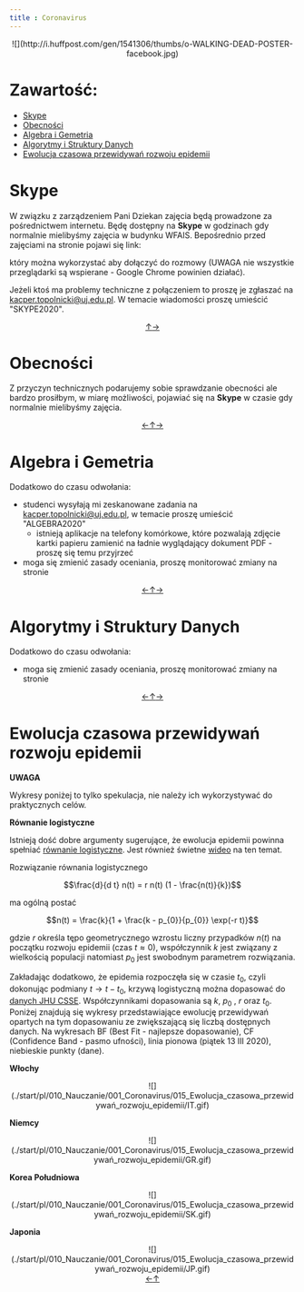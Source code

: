 ```yaml
---
title : Coronavirus
---
```


<center>
![](http://i.huffpost.com/gen/1541306/thumbs/o-WALKING-DEAD-POSTER-facebook.jpg)
</center>



# Zawartość:

* [Skype](#skype)
* [Obecności](#obecności)
* [Algebra i Gemetria](#algebra-i-gemetria)
* [Algorytmy i Struktury Danych](#algorytmy-i-struktury-danych)
* [Ewolucja czasowa przewidywań rozwoju epidemii](#ewolucja-czasowa-przewidywań-rozwoju-epidemii)



# Skype

W związku z zarządzeniem Pani Dziekan zajęcia będą prowadzone
za pośrednictwem internetu. Będę dostępny na **Skype** w godzinach
gdy normalnie mielibyśmy zajęcia w budynku WFAIS. Bepośrednio
przed zajęciami na stronie pojawi się link:

<center>
<https://join.skype.com/gjI5birAxQfP>
</center>

który można wykorzystać
aby dołączyć do rozmowy (UWAGA nie wszystkie przeglądarki
są wspierane - Google Chrome powinien działać).

Jeżeli ktoś ma problemy techniczne z połączeniem
to proszę je zgłaszać na <kacper.topolnicki@uj.edu.pl>.
W temacie wiadomości proszę umieścić "SKYPE2020".

<div style="text-align: center"><a href = #zawartość title = "zawartość">↑</a><a href = #obecności title = "obecności">→</a></div>

# Obecności

Z przyczyn technicznych podarujemy sobie sprawdzanie obecności ale
bardzo prosiłbym, w miarę możliwości, pojawiać się na **Skype**
w czasie gdy normalnie mielibyśmy zajęcia.

<div style="text-align: center"><a href = #skype title = "skype">←</a><a href = #zawartość title = "zawartość">↑</a><a href = #algebra-i-gemetria title = "algebra i gemetria">→</a></div>

# Algebra i Gemetria

Dodatkowo do czasu odwołania:

* studenci wysyłają mi zeskanowane zadania na <kacper.topolnicki@uj.edu.pl>,
  w temacie proszę umieścić "ALGEBRA2020"
  * istnieją aplikacje na telefony komórkowe, które pozwalają zdjęcie
    kartki papieru zamienić na ładnie wyglądający dokument PDF - proszę
    się temu przyjrzeć
* moga się zmienić zasady oceniania, proszę monitorować zmiany na stronie


<div style="text-align: center"><a href = #obecności title = "obecności">←</a><a href = #zawartość title = "zawartość">↑</a><a href = #algorytmy-i-struktury-danych title = "algorytmy i struktury danych">→</a></div>

# Algorytmy i Struktury Danych

Dodatkowo do czasu odwołania:

* moga się zmienić zasady oceniania, proszę monitorować zmiany na stronie


<div style="text-align: center"><a href = #algebra-i-gemetria title = "algebra i gemetria">←</a><a href = #zawartość title = "zawartość">↑</a><a href = #ewolucja-czasowa-przewidywań-rozwoju-epidemii title = "ewolucja czasowa przewidywań rozwoju epidemii">→</a></div>

# Ewolucja czasowa przewidywań rozwoju epidemii

**UWAGA**

Wykresy poniżej to tylko spekulacja, nie należy ich wykorzystywać
do praktycznych celów.

**Równanie logistyczne**

Istnieją dość dobre argumenty sugerujące, że ewolucja epidemii powinna spełniać
[równanie logistyczne](https://en.wikipedia.org/wiki/Logistic_function). Jest 
również świetne [wideo](https://youtu.be/Kas0tIxDvrg) na ten temat.

Rozwiązanie równania logistycznego

$$\frac{d}{d t} n(t) = r n(t) (1 - \frac{n(t)}{k})$$

ma ogólną postać

$$n(t) = \frac{k}{1 + \frac{k - p_{0}}{p_{0}} \exp(-r t)}$$

gdzie $r$ określa tępo geometrycznego wzrostu liczny przypadków $n(t)$ na
początku rozwoju epidemii (czas $t \approx 0$), współczynnik $k$ jest związany z wielkością
populacji natomiast $p_{0}$ jest swobodnym parametrem rozwiązania. 

Zakładając dodatkowo, że epidemia rozpoczęła się w czasie $t_{0}$, czyli dokonując podmiany
$t \rightarrow t - t_{0}$, krzywą logistyczną można dopasować do
[danych JHU CSSE](https://github.com/CSSEGISandData/COVID-19). Współczynnikami dopasowania
są $k$, $p_{0}$ , $r$ oraz $t_{0}$. Poniżej znajdują się wykresy przedstawiające ewolucję
przewidywań opartych na tym dopasowaniu ze zwiększającą się liczbą dostępnych danych.
Na wykresach BF (Best Fit - najlepsze dopasowanie), CF (Confidence Band - pasmo ufności), linia pionowa (piątek 13 III 2020), niebieskie punkty (dane).

**Włochy**

<center>
![](./start/pl/010_Nauczanie/001_Coronavirus/015_Ewolucja_czasowa_przewidywań_rozwoju_epidemii/IT.gif)
</center>

**Niemcy**

<center>
![](./start/pl/010_Nauczanie/001_Coronavirus/015_Ewolucja_czasowa_przewidywań_rozwoju_epidemii/GR.gif)
</center>

**Korea Południowa**

<center>
![](./start/pl/010_Nauczanie/001_Coronavirus/015_Ewolucja_czasowa_przewidywań_rozwoju_epidemii/SK.gif)
</center>

**Japonia**

<center>
![](./start/pl/010_Nauczanie/001_Coronavirus/015_Ewolucja_czasowa_przewidywań_rozwoju_epidemii/JP.gif)
</center>




<div style="text-align: center"><a href = #algorytmy-i-struktury-danych title = "algorytmy i struktury danych">←</a><a href = #zawartość title = "zawartość">↑</a></div>
